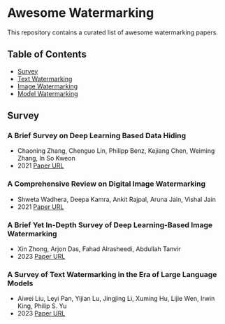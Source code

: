 # Awesome Watermarking
This repository contains a curated list of awesome watermarking papers.

## Table of Contents

- [Survey](#survey)
- [Text Watermarking](#text_watermarking)
- [Image Watermarking](#image_watermarking)
- [Model Watermarking](#model_watermarking)

## Survey

### A Brief Survey on Deep Learning Based Data Hiding
* Chaoning Zhang, Chenguo Lin, Philipp Benz, Kejiang Chen, Weiming Zhang, In So Kweon
* 2021 [Paper URL](https://arxiv.org/abs/2103.01607)

### A Comprehensive Review on Digital Image Watermarking
* Shweta Wadhera, Deepa Kamra, Ankit Rajpal, Aruna Jain, Vishal Jain
* 2021 [Paper URL](https://arxiv.org/abs/2207.06909)

### A Brief Yet In-Depth Survey of Deep Learning-Based Image Watermarking
* Xin Zhong, Arjon Das, Fahad Alrasheedi, Abdullah Tanvir
* 2023 [Paper URL](https://arxiv.org/abs/2308.04603)

### A Survey of Text Watermarking in the Era of Large Language Models
* Aiwei Liu, Leyi Pan, Yijian Lu, Jingjing Li, Xuming Hu, Lijie Wen, Irwin King, Philip S. Yu
* 2023 [Paper URL](https://arxiv.org/abs/2312.07913)
